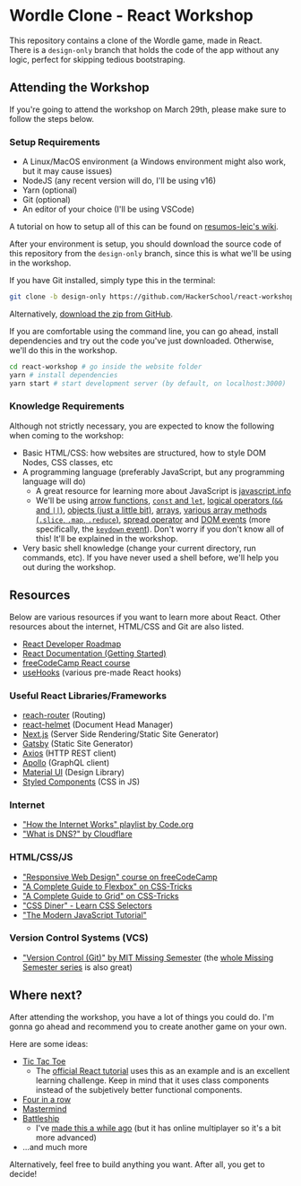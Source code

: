 # Wordle Clone - React Workshop

This repository contains a clone of the Wordle game, made in React.  
There is a `design-only` branch that holds the code of the app without any logic, perfect for skipping tedious bootstraping.

## Attending the Workshop

If you're going to attend the workshop on March 29th, please make sure to follow the steps below.

### Setup Requirements

- A Linux/MacOS environment (a Windows environment might also work, but it may cause issues)
- NodeJS (any recent version will do, I'll be using v16)
- Yarn (optional)
- Git (optional)
- An editor of your choice (I'll be using VSCode)

A tutorial on how to setup all of this can be found on [resumos-leic's wiki](https://github.com/diogotcorreia/resumos-leic/wiki/Development-Environment).

After your environment is setup, you should download the source code of this repository from the `design-only` branch, since this is what we'll be using in the workshop.

If you have Git installed, simply type this in the terminal:

```sh
git clone -b design-only https://github.com/HackerSchool/react-workshop.git
```

Alternatively, [download the zip from GitHub](https://github.com/HackerSchool/react-workshop/archive/refs/heads/design-only.zip).

If you are comfortable using the command line, you can go ahead, install dependencies and try out the code you've just downloaded.
Otherwise, we'll do this in the workshop.

```sh
cd react-workshop # go inside the website folder
yarn # install dependencies
yarn start # start development server (by default, on localhost:3000)
```

### Knowledge Requirements

Although not strictly necessary, you are expected to know the following when coming to the workshop:

- Basic HTML/CSS: how websites are structured, how to style DOM Nodes, CSS classes, etc
- A programming language (preferably JavaScript, but any programming language will do)
  - A great resource for learning more about JavaScript is [javascript.info](https://javascript.info/)
  - We'll be using [arrow functions](https://javascript.info/arrow-functions-basics), [`const` and `let`](https://javascript.info/variables),
    [logical operators (`&&` and `||`)](https://javascript.info/logical-operators),
    [objects (just a little bit)](https://javascript.info/object-basics),
    [arrays](https://javascript.info/array),
    [various array methods (`.slice`, `.map`, `.reduce`)](https://javascript.info/array-methods),
    [spread operator](https://javascript.info/rest-parameters-spread)
    and [DOM events](https://javascript.info/introduction-browser-events) (more specifically, the [`keydown` event](https://javascript.info/keyboard-events)).
    Don't worry if you don't know all of this! It'll be explained in the workshop.
- Very basic shell knowledge (change your current directory, run commands, etc). If you have never used a shell before, we'll help you out during the workshop.

## Resources

Below are various resources if you want to learn more about React.
Other resources about the internet, HTML/CSS and Git are also listed.

- [React Developer Roadmap](https://roadmap.sh/react)
- [React Documentation (Getting Started)](https://reactjs.org/docs/getting-started.html)
- [freeCodeCamp React course](https://www.freecodecamp.org/learn/front-end-development-libraries/#react)
- [useHooks](https://usehooks.com/) (various pre-made React hooks)

### Useful React Libraries/Frameworks

- [reach-router](https://github.com/reach/router) (Routing)
- [react-helmet](https://github.com/nfl/react-helmet) (Document Head Manager)
- [Next.js](https://nextjs.org/) (Server Side Rendering/Static Site Generator)
- [Gatsby](https://www.gatsbyjs.com/) (Static Site Generator)
- [Axios](https://github.com/axios/axios) (HTTP REST client)
- [Apollo](https://www.apollographql.com/docs/react/get-started/) (GraphQL client)
- [Material UI](https://mui.com/) (Design Library)
- [Styled Components](https://styled-components.com/) (CSS in JS)

### Internet

- ["How the Internet Works" playlist by Code.org](https://www.youtube.com/playlist?list=PLzdnOPI1iJNfMRZm5DDxco3UdsFegvuB7)
- ["What is DNS?" by Cloudflare](https://www.cloudflare.com/learning/dns/what-is-dns/)

### HTML/CSS/JS

- ["Responsive Web Design" course on freeCodeCamp](https://www.freecodecamp.org/learn/responsive-web-design/)
- ["A Complete Guide to Flexbox" on CSS-Tricks](https://css-tricks.com/snippets/css/a-guide-to-flexbox/)
- ["A Complete Guide to Grid" on CSS-Tricks](https://css-tricks.com/snippets/css/complete-guide-grid/)
- ["CSS Diner" - Learn CSS Selectors](https://flukeout.github.io/)
- ["The Modern JavaScript Tutorial"](https://javascript.info/)

### Version Control Systems (VCS)

- ["Version Control (Git)" by MIT Missing Semester](https://missing.csail.mit.edu/2020/version-control/) (the [whole Missing Semester series](https://missing.csail.mit.edu/) is also great)

## Where next?

After attending the workshop, you have a lot of things you could do.
I'm gonna go ahead and recommend you to create another game on your own.

Here are some ideas:

- [Tic Tac Toe](https://en.wikipedia.org/wiki/Tic-tac-toe)
  - The [official React tutorial](https://reactjs.org/tutorial/tutorial.html) uses this as an example and is an excellent learning challenge.
    Keep in mind that it uses class components instead of the subjetively better functional components.
- [Four in a row](https://en.wikipedia.org/wiki/Connect_Four)
- [Mastermind](<https://en.wikipedia.org/wiki/Mastermind_(board_game)>)
- [Battleship](<https://en.wikipedia.org/wiki/Battleship_(game)>)
  - I've [made this a while ago](https://github.com/diogotcorreia/battleship-js) (but it has online multiplayer so it's a bit more advanced)
- ...and much more

Alternatively, feel free to build anything you want. After all, you get to decide!
